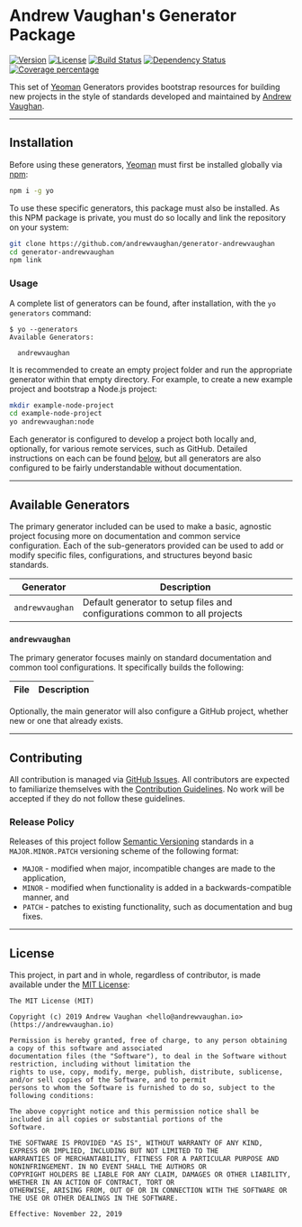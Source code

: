 # Andrew Vaughan's Generator Package

<!-- Status Badges -->

[![Version][badge-version]][github-releases]
[![License][badge-license]][github-license]
[![Build Status][badge-build]][ci-travis]
[![Dependency Status][badge-dependencies]][ci-daviddm]
[![Coverage percentage][badge-coverage]][ci-coveralls]

This set of [Yeoman][yeoman] Generators provides bootstrap resources for building new projects in the style of
standards developed and maintained by [Andrew Vaughan][github-profile].

---

## Installation

Before using these generators, [Yeoman][yeoman] must first be installed globally via [npm][npm]:

```bash
npm i -g yo
```

To use these specific generators, this package must also be installed. As this NPM package is private, you must do so
locally and link the repository on your system:

```bash
git clone https://github.com/andrewvaughan/generator-andrewvaughan
cd generator-andrewvaughan
npm link
```

### Usage

A complete list of generators can be found, after installation, with the `yo generators` command:

```
$ yo --generators
Available Generators:

  andrewvaughan
```

It is recommended to create an empty project folder and run the appropriate generator within that empty directory. For
example, to create a new example project and bootstrap a Node.js project:

```bash
mkdir example-node-project
cd example-node-project
yo andrewvaughan:node
```

Each generator is configured to develop a project both locally and, optionally, for various remote services, such as
GitHub. Detailed instructions on each can be found [below](#available-generators), but all generators are also
configured to be fairly understandable without documentation.

---

## Available Generators

The primary generator included can be used to make a basic, agnostic project focusing more on documentation and common
service configuration.  Each of the sub-generators provided can be used to add or modify specific files,
configurations, and structures beyond basic standards.

| Generator       | Description                                                                |
|-----------------|----------------------------------------------------------------------------|
| `andrewvaughan` | Default generator to setup files and configurations common to all projects |

### `andrewvaughan`

The primary generator focuses mainly on standard documentation and common tool configurations. It specifically builds
the following:

| File        | Description |
|:-----------:|-------------|

Optionally, the main generator will also configure a GitHub project, whether new or one that already exists.

---

## Contributing

All contribution is managed via [GitHub Issues][github-issues]. All contributors are expected to familiarize
themselves with the [Contribution Guidelines][github-contribute]. No work will be accepted if they do not follow these
guidelines.

### Release Policy

Releases of this project follow [Semantic Versioning][semver] standards in a `MAJOR.MINOR.PATCH` versioning scheme of
the following format:

* `MAJOR` - modified when major, incompatible changes are made to the application,
* `MINOR` - modified when functionality is added in a backwards-compatible manner, and
* `PATCH` - patches to existing functionality, such as documentation and bug fixes.

---

## License

This project, in part and in whole, regardless of contributor, is made available under the
[MIT License][github-license]:

```
The MIT License (MIT)

Copyright (c) 2019 Andrew Vaughan <hello@andrewvaughan.io> (https://andrewvaughan.io)

Permission is hereby granted, free of charge, to any person obtaining a copy of this software and associated
documentation files (the "Software"), to deal in the Software without restriction, including without limitation the
rights to use, copy, modify, merge, publish, distribute, sublicense, and/or sell copies of the Software, and to permit
persons to whom the Software is furnished to do so, subject to the following conditions:

The above copyright notice and this permission notice shall be included in all copies or substantial portions of the
Software.

THE SOFTWARE IS PROVIDED "AS IS", WITHOUT WARRANTY OF ANY KIND, EXPRESS OR IMPLIED, INCLUDING BUT NOT LIMITED TO THE
WARRANTIES OF MERCHANTABILITY, FITNESS FOR A PARTICULAR PURPOSE AND NONINFRINGEMENT. IN NO EVENT SHALL THE AUTHORS OR
COPYRIGHT HOLDERS BE LIABLE FOR ANY CLAIM, DAMAGES OR OTHER LIABILITY, WHETHER IN AN ACTION OF CONTRACT, TORT OR
OTHERWISE, ARISING FROM, OUT OF OR IN CONNECTION WITH THE SOFTWARE OR THE USE OR OTHER DEALINGS IN THE SOFTWARE.

Effective: November 22, 2019
```




[badge-build]:        https://travis-ci.org/andrewvaughan/generator-andrewvaughan.svg?branch=develop
[badge-coverage]:     https://coveralls.io/repos/github/andrewvaughan/generator-andrewvaughan/badge.svg?branch=develop
[badge-dependencies]: https://david-dm.org/andrewvaughan/generator-andrewvaughan.svg
[badge-license]:      http://img.shields.io/badge/license-MIT-blue.svg?style=flat
[badge-version]:      http://img.shields.io/badge/version-v1.0.0-blue.svg?style=flat

[ci-coveralls]:       https://coveralls.io/github/andrewvaughan/generator-andrewvaughan?branch=develop
[ci-daviddm]:         https://david-dm.org/andrewvaughan/generator-andrewvaughan
[ci-travis]:          https://travis-ci.org/andrewvaughan/generator-andrewvaughan

[github-contribute]:  CONTRIBUTING.md
[github-issues]:      https://github.com/andrewvaughan/generator-andrewvaughan/issues
[github-license]:     LICENSE
[github-profile]:     https://github.com/andrewvaughan/
[github-releases]:    https://github.com/andrewvaughan/generator-andrewvaughan/releases

[npm]:                https://www.npmjs.com/
[semver]:             https://semver.org/
[yeoman]:             https://yeoman.io/
